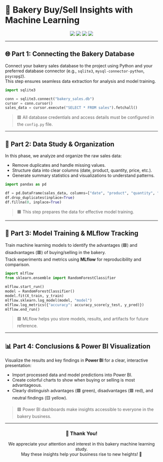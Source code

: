# 🥖 Bakery Buy/Sell Insights with Machine Learning

<div align="center">
  <img src="https://img.shields.io/badge/Step%201-Database%20Connection-blue?style=for-the-badge">
  <img src="https://img.shields.io/badge/Step%202-Data%20Preparation-orange?style=for-the-badge">
  <img src="https://img.shields.io/badge/Step%203-Model%20Training-green?style=for-the-badge">
  <img src="https://img.shields.io/badge/Step%204-Visualization-purple?style=for-the-badge">
</div>

---

## 🌐 **Part 1: Connecting the Bakery Database**

Connect your bakery sales database to the project using Python and your preferred database connector (e.g., `sqlite3`, `mysql-connector-python`, `psycopg2`).  
This step ensures seamless data extraction for analysis and model training.

```python
import sqlite3

conn = sqlite3.connect("bakery_sales.db")
cursor = conn.cursor()
sales_data = cursor.execute("SELECT * FROM sales").fetchall()
```
> 🟦 All database credentials and access details must be configured in the `config.py` file.

---

## 🧹 **Part 2: Data Study & Organization**

In this phase, we analyze and organize the raw sales data:

- Remove duplicates and handle missing values.
- Structure data into clear columns (date, product, quantity, price, etc.).
- Generate summary statistics and visualizations to understand patterns.

```python
import pandas as pd

df = pd.DataFrame(sales_data, columns=["date", "product", "quantity", "price", "buyer_type"])
df.drop_duplicates(inplace=True)
df.fillna(0, inplace=True)
```
> 🟧 This step prepares the data for effective model training.

---

## 🧠 **Part 3: Model Training & MLflow Tracking**

Train machine learning models to identify the advantages (🟩) and disadvantages (🟥) of buying/selling in the bakery.  
Track experiments and metrics using **MLflow** for reproducibility and comparison.

```python
import mlflow
from sklearn.ensemble import RandomForestClassifier

mlflow.start_run()
model = RandomForestClassifier()
model.fit(X_train, y_train)
mlflow.sklearn.log_model(model, "model")
mlflow.log_metrics({"accuracy": accuracy_score(y_test, y_pred)})
mlflow.end_run()
```
> 🟩 MLflow helps you store models, results, and artifacts for future reference.

---

## 📊 **Part 4: Conclusions & Power BI Visualization**

Visualize the results and key findings in **Power BI** for a clear, interactive presentation:

- Import processed data and model predictions into Power BI.
- Create colorful charts to show when buying or selling is most advantageous.
- Clearly distinguish advantages (🟩 green), disadvantages (🟥 red), and neutral findings (🟨 yellow).

> 🟪 Power BI dashboards make insights accessible to everyone in the bakery business.

---

<div align="center">
  <h3>🙏 Thank You!</h3>
  <p>We appreciate your attention and interest in this bakery machine learning study.<br>
  May these insights help your business rise to new heights! 🥐</p>
</div>
